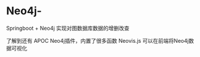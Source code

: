 # Neo4j-
Springboot + Neo4j 实现对图数据库数据的增删改查

了解到还有 
APOC Neo4j插件，内置了很多函数
Neovis.js   可以在前端将Neo4j数据可视化
